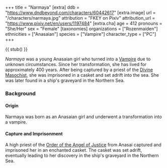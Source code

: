 +++
title = "Narmaya"
[extra]
ddb = "https://www.dndbeyond.com/characters/60442617"
[extra.image]
url = "/characters/narmaya.jpg"
attribution = "FKEY on Pixiv"
attribution_url = "https://www.pixiv.net/en/users/1197484"
[extra.cha]
age = 412
pronouns = "She/Her"
sex = "Female"
[taxonomies]
organizations = ["Rozenmaiden"]
ethnicities = ["Anasaian"]
species = ["Vampire"]
character_type = ["PC"]
+++

{{ stub() }}

_Narmaya_ was a young Anasaian girl who turned into a
[Vampire](@/species/vampire.md) due to unknown circumstances. Since her
transformation, she has lived for approximately 400 years. After being captured
by a priest of the [Divine Masochist](@/religions/divine-masochism/_index.md),
she was imprisoned in a casket and set adrift into the sea. She was later found
in a ship's graveyard in the Northern Sea.

### Background

#### Origin

Narmaya was born as an Anasaian girl and underwent a transformation into a
vampire.

#### Capture and Imprisonment

A high priest of the
[Order of the Angel of Justice](@/organizations/order-of-the-angel-of-justice.md)
from Anasai captured and imprisoned her in an enchanted casket. The casket was
set adrift, eventually leading to her discovery in the ship's graveyard in the
Northern Sea.
